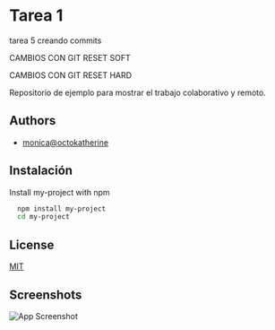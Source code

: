 # Tarea 1

tarea 5 creando commits

CAMBIOS CON GIT RESET SOFT

CAMBIOS CON GIT RESET HARD

Repositorio de ejemplo para mostrar el trabajo colaborativo y remoto.


## Authors

- [monica@octokatherine](https://www.github.com/octokatherine)


## Instalación

Install my-project with npm

```bash
  npm install my-project
  cd my-project
```
    
## License

[MIT](https://choosealicense.com/licenses/mit/)


## Screenshots

![App Screenshot](https://git-scm.com/images/logo@2x.png)